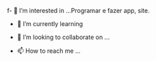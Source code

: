 f- 👀 I’m interested in ...Programar e fazer app, site. 
- 🌱 I’m currently learning 

- 💞️ I’m looking to collaborate on ...
- 📫 How to reach me ...

<!---
ALEXCASTANHA123/ALEXCASTANHA123 is a ✨ special ✨ repository because its `README.md` (this file) appears on your GitHub profile.
You can click the Preview link to take a look at your changes.
--->
